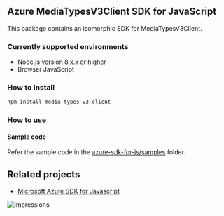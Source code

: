 ## Azure MediaTypesV3Client SDK for JavaScript

This package contains an isomorphic SDK for MediaTypesV3Client.

### Currently supported environments

- Node.js version 8.x.x or higher
- Browser JavaScript

### How to Install

```bash
npm install media-types-v3-client
```

### How to use

#### Sample code

Refer the sample code in the [azure-sdk-for-js/samples](https://github.com/Azure/azure-sdk-for-js/tree/master/samples) folder.

## Related projects

- [Microsoft Azure SDK for Javascript](https://github.com/Azure/azure-sdk-for-js)


![Impressions](https://azure-sdk-impressions.azurewebsites.net/api/impressions/azure-sdk-for-js%2Fsdk%2Fcdn%2Farm-cdn%2FREADME.png)